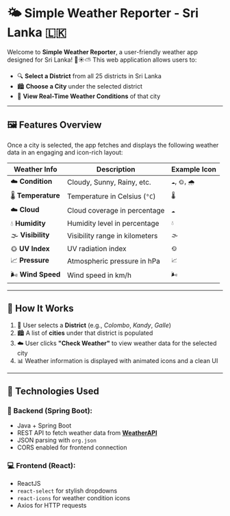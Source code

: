 # 🌤️ Simple Weather Reporter - Sri Lanka 🇱🇰

Welcome to **Simple Weather Reporter**, a user-friendly weather app designed for Sri Lanka! 🌴☀️⛅ This web application allows users to:

- 🔍 **Select a District** from all 25 districts in Sri Lanka  
- 🏙️ **Choose a City** under the selected district  
- 📡 **View Real-Time Weather Conditions** of that city  

---

## 🖼️ Features Overview

Once a city is selected, the app fetches and displays the following weather data in an engaging and icon-rich layout:

| Weather Info     | Description                              | Example Icon |
|------------------|------------------------------------------|--------------|
| ☁️ **Condition**     | Cloudy, Sunny, Rainy, etc.                | `☁️`, `🌞`, `🌧️` |
| 🌡️ **Temperature**  | Temperature in Celsius (`°C`)             | `🌡️`         |
| ☁️ **Cloud**        | Cloud coverage in percentage              | `☁️`         |
| 💧 **Humidity**     | Humidity level in percentage              | `💧`         |
| 🌫️ **Visibility**   | Visibility range in kilometers            | `🌫️`         |
| 🌞 **UV Index**     | UV radiation index                        | `🌞`         |
| 📈 **Pressure**     | Atmospheric pressure in hPa               | `📈`         |
| 🌬️ **Wind Speed**  | Wind speed in km/h                        | `🌬️`         |

---

## 🧠 How It Works

1. 🔽 User selects a **District** (e.g., *Colombo*, *Kandy*, *Galle*)
2. 🏙️ A list of **cities** under that district is populated
3. ☁️ User clicks **"Check Weather"** to view weather data for the selected city
4. 📊 Weather information is displayed with animated icons and a clean UI

---

## 🧩 Technologies Used

### 🔧 Backend (Spring Boot):
- Java + Spring Boot
- REST API to fetch weather data from **[WeatherAPI](https://www.weatherapi.com/)**
- JSON parsing with `org.json`
- CORS enabled for frontend connection

### 💻 Frontend (React):
- ReactJS
- `react-select` for stylish dropdowns
- `react-icons` for weather condition icons
- Axios for HTTP requests
